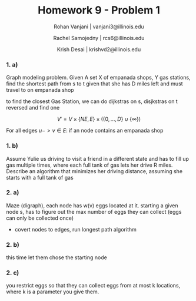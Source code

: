 <h1 style="text-align: center;">Homework 9 - Problem 1</h1>
<p style="text-align: center;">Rohan Vanjani | vanjani3@illinois.edu</p>
<p style="text-align: center;">Rachel Samojedny | rcs6@illinois.edu</p>
<p style="text-align: center;"> Krish Desai | krishvd2@illinois.edu</p>

### 1. a)

Graph modeling problem. Given A set X of empanada shops, Y gas stations, find the shortest path from s to t given that she has D miles left and must travel to on empanada shop

to find the closest Gas Station, we can do dijkstras on s, disjkstras on t reversed and find one

$$ V' = V \times \{NE, E\} \times (\{0, ..., D\} \cup \{\infty\})$$

For all edges $u -> v \in E$:
if an node contains an empanada shop

### 1. b)

Assume Yulie us driving to visit a friend in a different state and has to fill up gas multiple times, where each full tank of gas lets her drive R miles. Describe an algorithm that minimizes her driving distance, assuming she starts with a full tank of gas

### 2. a)

Maze (digraph), each node has w(v) eggs located at it.
starting a given node s, has to figure out the max number of eggs they can collect (eggs can only be collected once)

- covert nodes to edges, run longest path algorithm

### 2. b)

this time let them chose the starting node

### 2. c)

you restrict eggs so that they can collect eggs from at most k locations, where k is a parameter you give them.
